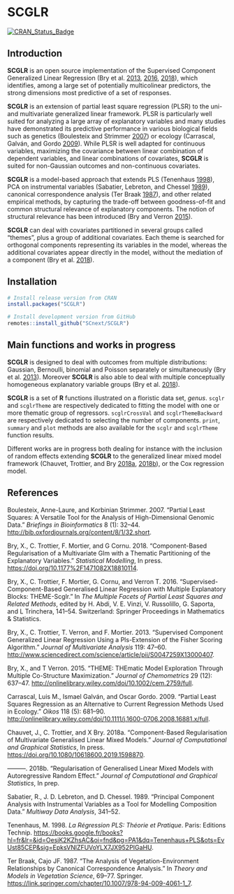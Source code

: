 <!-- File generated from README.Rmd. Changes must be done from there -->

# SCGLR

[![CRAN\_Status\_Badge](https://www.r-pkg.org/badges/version/SCGLR)](https://cran.r-project.org/package=SCGLR)

## Introduction

**SCGLR** is an open source implementation of the Supervised Component
Generalized Linear Regression (Bry et al. [2013](#ref-bry13),
[2016](#ref-bry16), [2018](#ref-bry18)), which identifies, among a large
set of potentially multicolinear predictors, the strong dimensions most
predictive of a set of responses.

**SCGLR** is an extension of partial least square regression (PLSR) to
the uni- and multivariate generalized linear framework. PLSR is
particularly well suited for analyzing a large array of explanatory
variables and many studies have demonstrated its predictive performance
in various biological fields such as genetics (Boulesteix and Strimmer
[2007](#ref-boulesteix07)) or ecology (Carrascal, Galván, and Gordo
[2009](#ref-carrascal09)). While PLSR is well adapted for continuous
variables, maximizing the covariance between linear combination of
dependent variables, and linear combinations of covariates, **SCGLR** is
suited for non-Gaussian outcomes and non-continuous covariates.

**SCGLR** is a model-based approach that extends PLS (Tenenhaus
[1998](#ref-tenenhaus98)), PCA on instrumental variables (Sabatier,
Lebreton, and Chessel [1989](#ref-sabatier89)), canonical correspondence
analysis (Ter Braak [1987](#ref-terbraak87)), and other related
empirical methods, by capturing the trade-off between goodness-of-fit
and common structural relevance of explanatory components. The notion of
structural relevance has been introduced (Bry and Verron
[2015](#ref-bry15)).

**SCGLR** can deal with covariates partitioned in several groups called
“themes”, plus a group of additional covariates. Each theme is
searched for orthogonal components representing its variables in the
model, whereas the additional covariates appear directly in the model,
without the mediation of a component (Bry et al. [2018](#ref-bry18)).

## Installation

``` r
# Install release version from CRAN
install.packages("SCGLR")

# Install development version from GitHub
remotes::install_github("SCnext/SCGLR")
```

## Main functions and works in progress

**SCGLR** is designed to deal with outcomes from multiple distributions:
Gaussian, Bernoulli, binomial and Poisson separately or simultaneously
(Bry et al. [2013](#ref-bry13)). Moreover **SCGLR** is also able to deal
with multiple conceptually homogeneous explanatory variable groups (Bry
et al. [2018](#ref-bry18)).

**SCGLR** is a set of **R** functions illustrated on a floristic data
set, *genus*. `scglr` and `scglrTheme` are respectively dedicated to
fitting the model with one or more thematic group of regressors.
`scglrCrossVal` and `scglrThemeBackward` are respectively dedicated to
selecting the number of components. `print`, `summary` and `plot`
methods are also available for the `scglr` and `scglrTheme` function
results.

Different works are in progress both dealing for instance with the
inclusion of random effects extending **SCGLR** to the generalized
linear mixed model framework (Chauvet, Trottier, and Bry
[2018](#ref-chauvet18)[a](#ref-chauvet18),
[2018](#ref-chauvet18b)[b](#ref-chauvet18b)), or the Cox regression
model.

## References

<div id="refs" class="references">

<div id="ref-boulesteix07">

Boulesteix, Anne-Laure, and Korbinian Strimmer. 2007. “Partial Least
Squares: A Versatile Tool for the Analysis of High-Dimensional Genomic
Data.” *Briefings in Bioinformatics* 8 (1): 32–44.
<http://bib.oxfordjournals.org/content/8/1/32.short>.

</div>

<div id="ref-bry18">

Bry, X., C. Trottier, F. Mortier, and G Cornu. 2018. “Component-Based
Regularisation of a Multivariate Glm with a Thematic Partitioning of the
Explanatory Variables.” *Statistical Modelling*, In press.
<https://doi.org/10.1177%2F1471082X18810114>.

</div>

<div id="ref-bry16">

Bry, X., C. Trottier, F. Mortier, G. Cornu, and Verron T. 2016.
“Supervised-Component-Based Generalised Linear Regression with
Multiple Explanatory Blocks: THEME-Scglr.” In *The Multiple Facets of
Partial Least Squares and Related Methods*, edited by H. Abdi, V. E.
Vinzi, V. Russolillo, G. Saporta, and L Trinchera, 141–54. Switzerland:
Springer Proceedings in Mathematics & Statistics.

</div>

<div id="ref-bry13">

Bry, X., C. Trottier, T. Verron, and F. Mortier. 2013. “Supervised
Component Generalized Linear Regression Using a Pls-Extension of the
Fisher Scoring Algorithm.” *Journal of Multivariate Analysis* 119:
47–60.
<http://www.sciencedirect.com/science/article/pii/S0047259X13000407>.

</div>

<div id="ref-bry15">

Bry, X., and T Verron. 2015. “THEME: THEmatic Model Exploration Through
Multiple Co-Structure Maximization.” *Journal of Chemometrics* 29 (12):
637–47. <http://onlinelibrary.wiley.com/doi/10.1002/cem.2759/full>.

</div>

<div id="ref-carrascal09">

Carrascal, Luis M., Ismael Galván, and Oscar Gordo. 2009. “Partial Least
Squares Regression as an Alternative to Current Regression Methods Used
in Ecology.” *Oikos* 118 (5): 681–90.
<http://onlinelibrary.wiley.com/doi/10.1111/j.1600-0706.2008.16881.x/full>.

</div>

<div id="ref-chauvet18">

Chauvet, J., C. Trottier, and X Bry. 2018a. “Component-Based
Regularisation of Multivariate Generalised Linear Mixed Models.”
*Journal of Computational and Graphical Statistics*, In press.
<https://doi.org/10.1080/10618600.2019.1598870>.

</div>

<div id="ref-chauvet18b">

———. 2018b. “Regularisation of Generalised Linear Mixed Models with
Autoregressive Random Effect.” *Journal of Computational and Graphical
Statistics*, In prep.

</div>

<div id="ref-sabatier89">

Sabatier, R., J. D. Lebreton, and D. Chessel. 1989. “Principal Component
Analysis with Instrumental Variables as a Tool for Modelling Composition
Data.” *Multiway Data Analysis*, 341–52.

</div>

<div id="ref-tenenhaus98">

Tenenhaus, M. 1998. *La Régression PLS: Théorie et Pratique*. Paris:
Editions Technip.
<https://books.google.fr/books?hl=fr&lr=&id=OesjK2KZhsAC&oi=fnd&pg=PA1&dq=Tenenhaus+PLS&ots=EvUst85CEP&sig=EpksVNlZFUVoYLX7JX952PIGaHU>.

</div>

<div id="ref-terbraak87">

Ter Braak, Cajo JF. 1987. “The Analysis of Vegetation-Environment
Relationships by Canonical Correspondence Analysis.” In *Theory and
Models in Vegetation Science*, 69–77. Springer.
<https://link.springer.com/chapter/10.1007/978-94-009-4061-1_7>.

</div>

</div>
